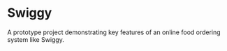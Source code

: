 # Swiggy
A prototype project demonstrating key features of an online food ordering system like Swiggy.
